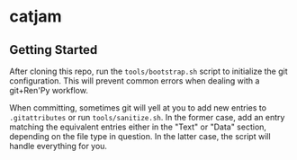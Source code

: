 # catjam

## Getting Started
After cloning this repo, run the `tools/bootstrap.sh` script to initialize the
git configuration. This will prevent common errors when dealing with a
git+Ren'Py workflow.

When committing, sometimes git will yell at you to add new entries to
`.gitattributes` or run `tools/sanitize.sh`. In the former case, add an entry
matching the equivalent entries either in the "Text" or "Data" section,
depending on the file type in question. In the latter case, the script will
handle everything for you.
